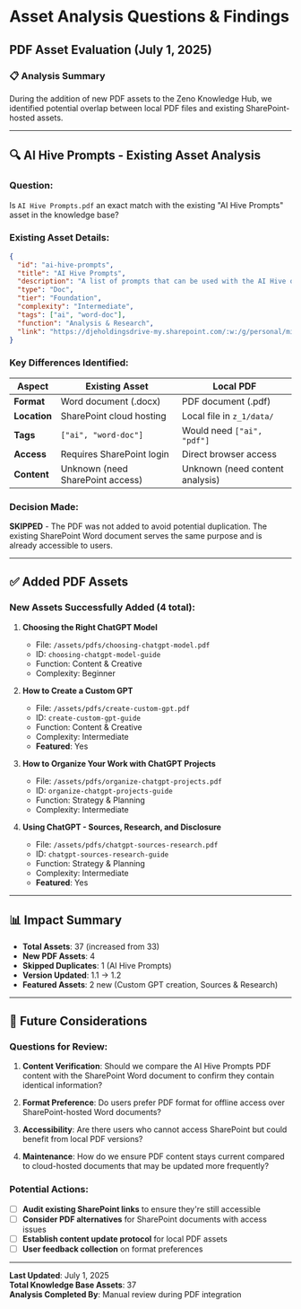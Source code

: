 # Asset Analysis Questions & Findings

## PDF Asset Evaluation (July 1, 2025)

### 📋 **Analysis Summary**

During the addition of new PDF assets to the Zeno Knowledge Hub, we identified potential overlap between local PDF files and existing SharePoint-hosted assets.

---

## 🔍 **AI Hive Prompts - Existing Asset Analysis**

### **Question:**

Is `AI Hive Prompts.pdf` an exact match with the existing "AI Hive Prompts" asset in the knowledge base?

### **Existing Asset Details:**

```json
{
  "id": "ai-hive-prompts",
  "title": "AI Hive Prompts",
  "description": "A list of prompts that can be used with the AI Hive or any custom GPT.",
  "type": "Doc",
  "tier": "Foundation",
  "complexity": "Intermediate",
  "tags": ["ai", "word-doc"],
  "function": "Analysis & Research",
  "link": "https://djeholdingsdrive-my.sharepoint.com/:w:/g/personal/michael_brito_zenogroup_com/EbIO6zjUqnpPs_nwRtz1VwgB2k0HkB2GflrE_pXJxXKSGg?e=CaJCht"
}
```

### **Key Differences Identified:**

| Aspect       | Existing Asset                   | Local PDF                       |
| ------------ | -------------------------------- | ------------------------------- |
| **Format**   | Word document (.docx)            | PDF document (.pdf)             |
| **Location** | SharePoint cloud hosting         | Local file in `z_1/data/`       |
| **Tags**     | `["ai", "word-doc"]`             | Would need `["ai", "pdf"]`      |
| **Access**   | Requires SharePoint login        | Direct browser access           |
| **Content**  | Unknown (need SharePoint access) | Unknown (need content analysis) |

### **Decision Made:**

**SKIPPED** - The PDF was not added to avoid potential duplication. The existing SharePoint Word document serves the same purpose and is already accessible to users.

---

## ✅ **Added PDF Assets**

### **New Assets Successfully Added (4 total):**

1. **Choosing the Right ChatGPT Model**

   - File: `/assets/pdfs/choosing-chatgpt-model.pdf`
   - ID: `choosing-chatgpt-model-guide`
   - Function: Content & Creative
   - Complexity: Beginner

2. **How to Create a Custom GPT**

   - File: `/assets/pdfs/create-custom-gpt.pdf`
   - ID: `create-custom-gpt-guide`
   - Function: Content & Creative
   - Complexity: Intermediate
   - **Featured**: Yes

3. **How to Organize Your Work with ChatGPT Projects**

   - File: `/assets/pdfs/organize-chatgpt-projects.pdf`
   - ID: `organize-chatgpt-projects-guide`
   - Function: Strategy & Planning
   - Complexity: Intermediate

4. **Using ChatGPT - Sources, Research, and Disclosure**
   - File: `/assets/pdfs/chatgpt-sources-research.pdf`
   - ID: `chatgpt-sources-research-guide`
   - Function: Strategy & Planning
   - Complexity: Intermediate
   - **Featured**: Yes

---

## 📊 **Impact Summary**

- **Total Assets**: 37 (increased from 33)
- **New PDF Assets**: 4
- **Skipped Duplicates**: 1 (AI Hive Prompts)
- **Version Updated**: 1.1 → 1.2
- **Featured Assets**: 2 new (Custom GPT creation, Sources & Research)

---

## 🔮 **Future Considerations**

### **Questions for Review:**

1. **Content Verification**: Should we compare the AI Hive Prompts PDF content with the SharePoint Word document to confirm they contain identical information?

2. **Format Preference**: Do users prefer PDF format for offline access over SharePoint-hosted Word documents?

3. **Accessibility**: Are there users who cannot access SharePoint but could benefit from local PDF versions?

4. **Maintenance**: How do we ensure PDF content stays current compared to cloud-hosted documents that may be updated more frequently?

### **Potential Actions:**

- [ ] **Audit existing SharePoint links** to ensure they're still accessible
- [ ] **Consider PDF alternatives** for SharePoint documents with access issues
- [ ] **Establish content update protocol** for local PDF assets
- [ ] **User feedback collection** on format preferences

---

**Last Updated**: July 1, 2025  
**Total Knowledge Base Assets**: 37  
**Analysis Completed By**: Manual review during PDF integration
